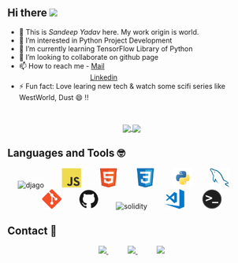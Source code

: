 ## Hi there <img width="22px" src="https://raw.githubusercontent.com/iampavangandhi/iampavangandhi/master/gifs/Hi.gif">

- 👋 This is *Sandeep Yadav* here. My work origin is world.
- 👀 I’m interested in Python Project Development
- 🌱 I’m currently learning TensorFlow Library of Python
- 💞️ I’m looking to collaborate on github page
- 📫 How to reach me - [Mail](mailto:sandeepyadav1478@gmail.com)<br>
&emsp;&emsp;&emsp;&emsp;&emsp;&emsp;&emsp;&emsp;&emsp;&emsp;&nbsp;[Linkedin](https://www.linkedin.com/in/sandeepyadav1478/)
- ⚡ Fun fact: Love learing new tech & watch some scifi series like WestWorld, Dust 😄 !! 

<br>
<p align="center">
  <a href="https://github.com/sandeepyadav1478/github-readme-stats">
    <img
      align="center"
      src="https://github-readme-stats.vercel.app/api/top-langs/?username=sandeepyadav1478&layout=compact"
    />
  </a>
  <a href="https://github.com/sandeepyadav1478/github-readme-stats">
    <img
      align="center"
      height="165"
      src="https://github-readme-stats.vercel.app/api?username=sandeepyadav1478&count_private=true&show_icons=true&custom_title=Github%20Status&hide=issues"
    />
  </a>
</p>

<!---
sandeepyadav1478/sandeepyadav1478 is a ✨ special ✨ repository because its `README.md` (this file) appears on your GitHub profile.
You can click the Preview link to take a look at your changes.
--->


## Languages and Tools :nerd_face:
<p align="center">
    <img height="40" alt="djago" src="https://img.pngio.com/django-web-development-web-framework-python-software-framework-django-png-550_550.png">
    &nbsp;&nbsp;&nbsp;&nbsp;&nbsp;&nbsp;&nbsp;
    <img height="40" alt="js" src="https://raw.githubusercontent.com/devicons/devicon/master/icons/javascript/javascript-original.svg">
    &nbsp;&nbsp;&nbsp;&nbsp;&nbsp;&nbsp;&nbsp;
    <img height="40" alt="html5" src="https://raw.githubusercontent.com/devicons/devicon/master/icons/html5/html5-original.svg">
    &nbsp;&nbsp;&nbsp;&nbsp;&nbsp;&nbsp;&nbsp;
    <img height="40" alt="css3" src="https://raw.githubusercontent.com/devicons/devicon/master/icons/css3/css3-original.svg">
    &nbsp;&nbsp;&nbsp;&nbsp;&nbsp;&nbsp;&nbsp;
    <img height="40" alt="python3" src="https://raw.githubusercontent.com/github/explore/80688e429a7d4ef2fca1e82350fe8e3517d3494d/topics/python/python.png">
    &nbsp;&nbsp;&nbsp;&nbsp;&nbsp;&nbsp;&nbsp;
    <img height="40" alt="mysql" src="https://raw.githubusercontent.com/devicons/devicon/master/icons/mysql/mysql-original.svg">
     &nbsp;&nbsp;&nbsp;&nbsp;&nbsp;&nbsp;&nbsp;
    <img height="40" alt="git" src="https://raw.githubusercontent.com/devicons/devicon/master/icons/git/git-original.svg">
    &nbsp;&nbsp;&nbsp;&nbsp;&nbsp;&nbsp;&nbsp;
    <img height="40" alt="github" src="https://raw.githubusercontent.com/devicons/devicon/master/icons/github/github-original.svg">
    &nbsp;&nbsp;&nbsp;&nbsp;&nbsp;&nbsp;&nbsp;
    <img height="40" alt="solidity" src="https://iconape.com/wp-content/png_logo_vector/solidity.png">
    &nbsp;&nbsp;&nbsp;&nbsp;&nbsp;&nbsp;&nbsp;
    <img height="40" src="https://raw.githubusercontent.com/github/explore/80688e429a7d4ef2fca1e82350fe8e3517d3494d/topics/visual-studio-code/visual-studio-code.png" alt="VSC" >
    &nbsp;&nbsp;&nbsp;&nbsp;&nbsp;&nbsp;&nbsp;
    <img height="40" alt="powershell" src="https://raw.githubusercontent.com/github/explore/80688e429a7d4ef2fca1e82350fe8e3517d3494d/topics/terminal/terminal.png">

</p>

## Contact :iphone:

<p align="center">
    <a href="https://github.com/sandeepyadav1478">
        <img  src="https://img.shields.io/badge/github-%23100000.svg?&style=for-the-badge&logo=github&logoColor=white&link=mailto:https://github.com/teteusAraujo">
    </a>
    &nbsp;&nbsp;&nbsp;&nbsp;&nbsp;&nbsp;&nbsp;&nbsp;&nbsp;
    <a href="mailto:sandeepyadav1478@gmail.com">
        <img src="https://img.shields.io/badge/gmail-D14836?&style=for-the-badge&logo=gmail&logoColor=white&link=mailto:mateusaraujo996@gmail.com">
    </a>
    &nbsp;&nbsp;&nbsp;&nbsp;&nbsp;&nbsp;&nbsp;&nbsp;&nbsp;
    <a href="https://www.linkedin.com/in/sandeepyadav1478">
        <img src="https://img.shields.io/badge/linkedin-%230077B5.svg?&style=for-the-badge&logo=linkedin&logoColor=white&link=mailto:https://www.linkedin.com/in/mateusaraujobarros/">
    </a>
</p>

<!--
# Blog posts
 BLOG-POST-LIST:START --><!--
- [Get Your hands Dirty in these Before approaching Machine Learning field](https://medium.com/@spsupraj2d/get-your-hands-dirty-in-these-before-approaching-machine-learning-field-71f56c461c72?source=rss-4b5584b42d16------2)-->
<!-- BLOG-POST-LIST:END -->

<br>
<br>

